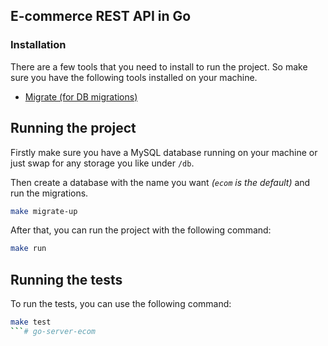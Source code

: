 ## E-commerce REST API in Go 


### Installation

There are a few tools that you need to install to run the project.
So make sure you have the following tools installed on your machine.

- [Migrate (for DB migrations)](https://github.com/golang-migrate/migrate/tree/v4.17.0/cmd/migrate)

## Running the project

Firstly make sure you have a MySQL database running on your machine or just swap for any storage you like under `/db`.

Then create a database with the name you want *(`ecom` is the default)* and run the migrations.

```bash
make migrate-up
```

After that, you can run the project with the following command:

```bash
make run
```

## Running the tests

To run the tests, you can use the following command:

```bash
make test
```# go-server-ecom
